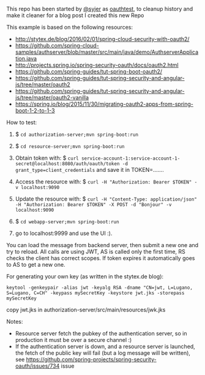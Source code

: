 This repo has been started by [@syjer](https://github.com/syjer) as [oauthtest](https://github.com/exteso/oauthtest), to cleanup history and make it cleaner for a blog post I created this new Repo

This example is based on the following resources:

 - http://stytex.de/blog/2016/02/01/spring-cloud-security-with-oauth2/
 - https://github.com/spring-cloud-samples/authserver/blob/master/src/main/java/demo/AuthserverApplication.java
 - http://projects.spring.io/spring-security-oauth/docs/oauth2.html
 - https://github.com/spring-guides/tut-spring-boot-oauth2/
 - https://github.com/spring-guides/tut-spring-security-and-angular-js/tree/master/oauth2
 - https://github.com/spring-guides/tut-spring-security-and-angular-js/tree/master/oauth2-vanilla
 - https://spring.io/blog/2015/11/30/migrating-oauth2-apps-from-spring-boot-1-2-to-1-3


How to test:

1. $ `cd authorization-server;mvn spring-boot:run`
2. $ `cd resource-server;mvn spring-boot:run`

3. Obtain token with: $ `curl service-account-1:service-account-1-secret@localhost:8080/auth/oauth/token -d grant_type=client_credentials` and save it in TOKEN=.......
4. Access the resource with: $ `curl -H "Authorization: Bearer $TOKEN" -v localhost:9090`
5. Update the resource with: $ `curl -H "Content-Type: application/json" -H "Authorization: Bearer $TOKEN" -X POST -d "Bonjour" -v localhost:9090`

6. $ `cd webapp-server;mvn spring-boot:run`
7. go to localhost:9999 and use the UI :).

You can load the message from backend server, then submit a new one and try to reload.
All calls are using JWT, AS is called only the first time, RS checks the client has correct scopes.
If token expires it automatically goes to AS to get a new one.

For generating your own key (as written in the stytex.de blog):

`
keytool -genkeypair -alias jwt -keyalg RSA -dname "CN=jwt, L=Lugano, S=Lugano, C=CH" -keypass mySecretKey -keystore jwt.jks -storepass mySecretKey
`

copy jwt.jks in authorization-server/src/main/resources/jwk.jks

Notes:

 - Resource server fetch the pubkey of the authentication server, so in production it must be over a secure channel :)
 - If the authentication server is down, and a resource server is launched, the fetch of the public key will fail (but a log message will be written), see https://github.com/spring-projects/spring-security-oauth/issues/734 issue
